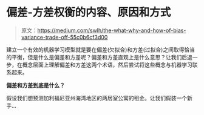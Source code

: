 # 偏差-方差权衡的内容、原因和方式

> 原文：<https://medium.com/swlh/the-what-why-and-how-of-bias-variance-trade-off-55c0b6cf3d00>

建立一个有效的机器学习模型就是要在偏差(欠拟合)和方差(过拟合)之间取得恰当的平衡，但是什么是偏差和方差呢？偏差和方差直观上是什么意思？让我们后退一步，在概念层面上理解偏差和方差这两个术语，然后尝试将这些概念与机器学习联系起来。

**偏差和方差到底是什么？**

假设我们想预测加利福尼亚州海湾地区的两居室公寓的租金。让我们假装一个新手…